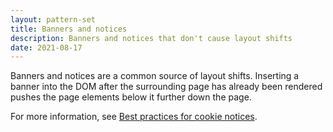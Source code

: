```yaml
---
layout: pattern-set
title: Banners and notices
description: Banners and notices that don't cause layout shifts
date: 2021-08-17
---
```


Banners and notices are a common source of layout shifts. Inserting a banner into the DOM after the surrounding page has already been rendered pushes the page elements below it further down the page.

For more information, see [Best practices for cookie notices](https://web.dev/cookie-notice-best-practices/).
